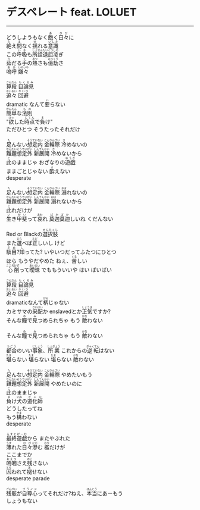 # デスペレート feat. LOLUET
---
<lyric>
どうしようもなく<ruby>飽<rt>あ</rt></ruby>く<ruby>日々<rt>ひび</rt></ruby>に<br/>
<ruby>絶<rt>た</rt></ruby>え<ruby>間<rt>ま</rt></ruby>なく<ruby>揺<rt>ゆ</rt></ruby>れる<ruby>意識<rt>いしき</rt></ruby><br/>
この<ruby>呼吸<rt>いき</rt></ruby>も<ruby>所詮<rt>しょせん</rt></ruby><ruby>退屈<rt>たいくつ</rt></ruby><ruby>凌<rt>しの</rt></ruby>ぎ<br/>
<ruby>茹<rt>う</rt></ruby>だる<ruby>手<rt>て</rt></ruby>の<ruby>熱<rt>あつ</rt></ruby>さも<ruby>億劫<rt>おっくう</rt></ruby>さ<br/>
<ruby>嗚呼<rt>ああ</rt></ruby> <ruby>嫌々<rt>いやいや</rt></ruby><br/>
<br/>
<ruby>算段<rt>さんだん</rt></ruby> <ruby>目論見<rt>もくろみ</rt></ruby><br/>
<ruby>追々<rt>おいおい</rt></ruby> <ruby>回避<rt>かいひ</rt></ruby><br/>
dramatic なんて<ruby>要<rt>い</rt></ruby>らない<br/>
<ruby>簡単<rt>かんたん</rt></ruby>な<ruby>法則<rt>もの</rt></ruby><br/>
"<ruby>欲<rt>ほっ</rt></ruby>した<ruby>時点<rt>じてん</rt></ruby>で<ruby>負<rt>ま</rt></ruby>け"<br/>
ただひとつ そうたったそれだけ<br/>
<br/>
<ruby>足<rt>た</rt></ruby>んない<ruby>想定<rt>そうてい</rt></ruby><ruby>内<rt>ない</rt></ruby> <ruby>金輪際<rt>こんりんざい</rt></ruby> <ruby>冷<rt>さ</rt></ruby>めないの<br/>
<ruby>難題<rt>なんだい</rt></ruby><ruby>想定<rt>そうてい</rt></ruby><ruby>外<rt>がい</rt></ruby> <ruby>新<rt>しん</rt></ruby><ruby>展開<rt>てんかい</rt></ruby> <ruby>冷<rt>さ</rt></ruby>めないから<br/>
<ruby>此<rt>こ</rt></ruby>のままじゃ おざなりの<ruby>遊戯<rt>ゆうぎ</rt></ruby><br/>
ままごとじゃない <ruby>酔<rt>よ</rt></ruby>えない<br/>
desperate<br/>
<br/>
<ruby>足<rt>た</rt></ruby>んない<ruby>想定<rt>そうてい</rt></ruby><ruby>内<rt>ない</rt></ruby> <ruby>金輪際<rt>こんりんざい</rt></ruby> <ruby>溺<rt>おぼ</rt></ruby>れないの<br/>
<ruby>難題<rt>なんだい</rt></ruby><ruby>想定<rt>そうてい</rt></ruby><ruby>外<rt>がい</rt></ruby> <ruby>新<rt>しん</rt></ruby><ruby>展開<rt>てんかい</rt></ruby> <ruby>溺<rt>おぼ</rt></ruby>れないから<br/>
<ruby>此<rt>こ</rt></ruby>れだけが<br/>
<ruby>生<rt>い</rt></ruby>き<ruby>甲斐<rt>がい</rt></ruby>って<ruby>哀<rt>あわ</rt></ruby>れ <ruby>莫迦莫迦<rt>ばかばか</rt></ruby>しいね くだんない<br/>
<br/>
Red or Blackの<ruby>選択肢<rt>せんたくし</rt></ruby><br/>
また<ruby>選<rt>えら</rt></ruby>べば<ruby>正<rt>ただ</rt></ruby>しいし けど<br/>
<ruby>駄目<rt>だめ</rt></ruby>?<ruby>知<rt>し</rt></ruby>ってた? いやいつだってふたつにひとつ<br/>
ほら もうやだやめた ねぇ、<ruby>苦<rt>くる</rt></ruby>しい<br/>
<ruby>心<rt>こころ</rt></ruby><ruby>削<rt>けず</rt></ruby>って<ruby>曖昧<rt>あいまい</rt></ruby> でももういいや はい ばいばい<br/>
<br/>
<ruby>算段<rt>さんだん</rt></ruby> <ruby>目論見<rt>もくろみ</rt></ruby><br/>
<ruby>追々<rt>おいおい</rt></ruby> <ruby>回避<rt>かいひ</rt></ruby><br/>
dramaticなんて<ruby>柄<rt>がら</rt></ruby>じゃない<br/>
カミサマの<ruby>采配<rt>さいはい</rt></ruby>か enslavedとか<ruby>正気<rt>しょうき</rt></ruby>ですか?<br/>
そんな<ruby>瞳<rt>め</rt></ruby>で<ruby>見<rt>み</rt></ruby>つめられちゃ もう <ruby>敵<rt>かな</rt></ruby>わない<br/>
<br/>
そんな<ruby>瞳<rt>め</rt></ruby>で<ruby>見<rt>み</rt></ruby>つめられちゃ もう <ruby>敵<rt>かな</rt></ruby>わない<br/>
<br/>
<ruby>都合<rt>つごう</rt></ruby>のいい<ruby>事象<rt>じしょう</rt></ruby>、<ruby>所業<rt>しょぎょう</rt></ruby> これからの<ruby>逆転<rt>ぎゃくてん</rt></ruby>はない<br/>
<ruby>堪<rt>たま</rt></ruby>らない <ruby>堪<rt>たま</rt></ruby>らない <ruby>堪<rt>たま</rt></ruby>らない <ruby>敵<rt>かな</rt></ruby>わない<br/>
<br/>
<ruby>足<rt>た</rt></ruby>んない<ruby>想定<rt>そうてい</rt></ruby><ruby>内<rt>ない</rt></ruby> <ruby>金輪際<rt>こんりんざい</rt></ruby> やめたいもう<br/>
<ruby>難題<rt>なんだい</rt></ruby><ruby>想定<rt>そうてい</rt></ruby><ruby>外<rt>がい</rt></ruby> <ruby>新<rt>しん</rt></ruby><ruby>展開<rt>てんかい</rt></ruby> やめたいのに<br/>
<ruby>此<rt>こ</rt></ruby>のままじゃ<br/>
<ruby>負<rt>ま</rt></ruby>け<ruby>犬<rt>いぬ</rt></ruby>の<ruby>道化師<rt>ピエロ</rt></ruby><br/>
どうしたってね<br/>
もう<ruby>構<rt>かま</rt></ruby>わない<br/>
desperate<br/>
<br/>
<ruby>最終<rt>らすと</rt></ruby><ruby>遊戯<rt>げーむ</rt></ruby>から またやぶれた<br/>
<ruby>薄<rt>うす</rt></ruby>れた<ruby>日々<rt>ひび</rt></ruby><ruby>滲<rt>にじ</rt></ruby>む <ruby>檻<rt>おり</rt></ruby>だけが<br/>
ここまでか<br/>
<ruby>嗚咽<rt>おえつ</rt></ruby>さえ<ruby>残<rt>のこ</rt></ruby>さない<br/>
<ruby>囚<rt>とら</rt></ruby>われて<ruby>褪<rt>あ</rt></ruby>せない<br/>
desperate parade<br/>
<br/>
<ruby>残骸<rt>ざんがい</rt></ruby>が<ruby>自尊心<rt>プライド</rt></ruby>ってそれだけ?ねえ、<ruby>本当<rt>ほんとう</rt></ruby>にあーもう<br/>
しょうもない<br/>
</lyric>

